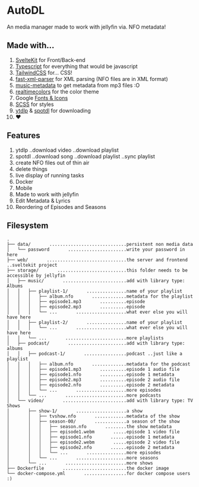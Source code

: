 # AutoDL

An media manager made to work with jellyfin via. NFO metadata!

## Made with...

1. [SvelteKit](https://svelte.dev/) for Front/Back-end
2. [Typescript](https://www.typescriptlang.org/) for everything that would be javascript
3. [TailwindCSS](https://tailwindcss.com/) for... CSS!
4. [fast-xml-parser](https://www.npmjs.com/package/fast-xml-parser) for XML parsing (NFO files are in XML format)
5. [music-metadata](https://www.npmjs.com/package/music-metadata) to get metadata from mp3 files :O
6. [realtimecolors](https://www.realtimecolors.com/?colors=050315-fbfbfe-2f27ce-dedcff-433bff&fonts=Inter-Inter) for the color theme
7. Google [Fonts & Icons](https://fonts.google.com/)
8. [SCSS](https://sass-lang.com/documentation/syntax/) for styles
9. [ytdlp](https://github.com/yt-dlp/yt-dlp) & [spotdl](https://github.com/spotDL/spotify-downloader) for downloading
10. ❤️

## Features

1. ytdlp
   ..download video
   ..download playlist
2. spotdl
   ..download song
   ..download playlist
   ..sync playlist
3. create NFO files out of thin air
4. delete things
5. live display of running tasks
6. Docker
7. Mobile
8. Made to work with jellyfin
9. Edit Metadata & Lyrics
10. Reordering of Episodes and Seasons

## Filesystem

```
.
├── data/       .............................persistent non media data
│   └── password       ......................write your password in here
├── web/       ..............................the server and frontend ..sveltekit project
├── storage/       ..........................this folder needs to be accessible by jellyfin
│   ├── music/       ........................add with library type: Albums
│   │   ├── playlist-1/       ...............name of your playlist
│   │   │   ├── album.nfo       .............metadata for the playlist
│   │   │   ├── episode1.mp3       ..........episode
│   │   │   ├── episode2.mp3       ..........episode
│   │   │   └── ...       ...................what ever else you will have here
│   │   ├── playlist-2/       ...............name of your playlist
│   │   │   └── ...       ...................what ever else you will have here
│   │   └── ...       .......................more playlists
│   ├── podcast/       ......................add with library type: albums
│   │   ├── podcast-1/       ................podcast ..just like a playlist
│   │   │   ├── album.nfo       .............metadata for the podcast
│   │   │   ├── episode1.mp3       ..........episode 1 audio file
│   │   │   ├── episode1.nfo       ..........episode 1 metadata
│   │   │   ├── episode2.mp3       ..........episode 2 audio file
│   │   │   ├── episode2.nfo       ..........episode 2 metadata
│   │   │   └── ...       ...................more episodes
│   │   └── ...       .......................more podcasts
│   └── video/       ........................add with library type: TV Shows
│       ├── show-1/       ...................a show
│       │   ├── tvshow.nfo       ............metadata of the show
│       │   ├── season-00/       ............a season of the show
│       │   │   ├── season.nfo       ........the show metadata
│       │   │   ├── episode1.webm       .....episode 1 video file
│       │   │   ├── episode1.nfo       ......episode 1 metadata
│       │   │   ├── episode2.webm       .....episode 2 video file
│       │   │   ├── episode2.nfo       ......episode 2 metadata
│       │   │   └── ...       ...............more episodes
│       │   └── ...       ...................more seasons
│       └── ...       .......................more shows
├── Dockerfile       ........................the docker image
└── docker-compose.yml       ................for docker compose users :)
```
